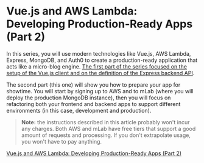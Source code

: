 # Vue.js and AWS Lambda: Developing Production-Ready Apps (Part 2)

In this series, you will use modern technologies like Vue.js, AWS Lambda, Express, MongoDB, and Auth0 to create a production-ready application that acts like a micro-blog engine. [The first part of the series focused on the setup of the Vue.js client and on the definition of the Express backend API](https://auth0.com/blog/vue-js-and-lambda-developing-production-ready-apps-part-1/).

The second part (this one) will show you how to prepare your app for showtime. You will start by signing up to AWS and to mLab (where you will deploy the production MongoDB instance), then you will focus on refactoring both your frontend and backend apps to support different environments (in this case, development and production).

> **Note:** the instructions described in this article probably won't incur any charges. Both AWS and mLab have free tiers that support a good amount of requests and processing. If you don't extrapolate usage, you won't have to pay anything.

[Vue.js and AWS Lambda: Developing Production-Ready Apps (Part 2)](https://auth0.com/blog/vue-js-and-lambda-developing-production-ready-apps-part-2/)

